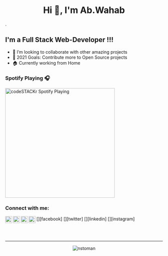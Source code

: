 ### <h1 align="center">Hi 👋, I'm Ab.Wahab</h1>.

## I'm a Full Stack Web-Developer !!!

- 👯 I’m looking to collaborate with other amazing projects
- 🥅 2021 Goals: Contribute more to Open Source projects
- 🏠 Currently working from Home

### Spotify Playing 🎧

[<img src="https://now-playing-codestackr.vercel.app/api/spotify-playing" alt="codeSTACKr Spotify Playing" width="350" />](https://open.spotify.com/user/swyqyimdc12jajde4vpwd2x1b)

### Connect with me:

[<img align="left" alt="codeSTACKr | YouTube" width="22px" src="https://cdn.jsdelivr.net/npm/simple-icons@v3/icons/youtube.svg" />][facebook]
[<img align="left" alt="codeSTACKr | Twitter" width="22px" src="https://cdn.jsdelivr.net/npm/simple-icons@v3/icons/twitter.svg" />][twitter]
[<img align="left" alt="codeSTACKr | LinkedIn" width="22px" src="https://cdn.jsdelivr.net/npm/simple-icons@v3/icons/linkedin.svg" />][linkedin]
[<img align="left" alt="codeSTACKr | Instagram" width="22px" src="https://cdn.jsdelivr.net/npm/simple-icons@v3/icons/instagram.svg" />][instagram]

<br />
<br />

---

<p align="center">
  <!-- <img src="https://github-readme-stats.vercel.app/api/top-langs/?username=AbdulWahabAchakzai&layout=compact" alt="AbdulWahabAchakzai" />
  -->
  <img src="https://github-readme-stats.vercel.app/api?username=AbdulWahabAchakzai&show_icons=true" alt="nstoman" />
</p>




